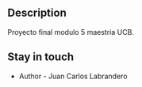 ## Description

Proyecto final modulo 5 maestria UCB.

## Stay in touch

- Author - Juan Carlos Labrandero
